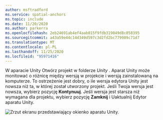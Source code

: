 ```yaml
---
author: msftradford
ms.service: spatial-anchors
ms.topic: include
ms.date: 11/20/2020
ms.author: parkerra
ms.openlocfilehash: 2eb24691ab4ef4aab015f9fdb319049d8c858395
ms.sourcegitcommit: a43a59e44c14d349d597c3d2fd2bc779989c71d7
ms.translationtype: MT
ms.contentlocale: pl-PL
ms.lasthandoff: 11/25/2020
ms.locfileid: "95971416"
---
```

W aparacie Unity Otwórz projekt w folderze *Unity* . Aparat Unity może monitować o różnicę między wersją w projekcie i wersją zainstalowaną na komputerze. To ostrzeżenie jest dobry, o ile wersja edytora Unity jest nowsza niż ta, w której został utworzony projekt. Jeśli Twoja wersja jest nowsza, wybierz pozycję **Kontynuuj**. Jeśli wersja jest starsza niż wymagana dla projektu, wybierz pozycję **Zamknij** i Uaktualnij Edytor aparatu Unity.

![Zrzut ekranu przedstawiający okienko aparatu Unity.](./media/spatial-anchors-unity/unity-window.png)
